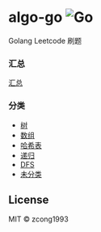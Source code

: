 # algo-go ![Go](https://github.com/zcong1993/algo-go/workflows/Go/badge.svg)

Golang Leetcode 刷题

### 汇总

[汇总](./all.md)

### 分类

- [树](./tree.md)
- [数组](./array.md)
- [哈希表](./hashtable.md)
- [递归](./recursion.md)
- [DFS](./dfs.md)
- [未分类](./normal.md)

## License

MIT &copy; zcong1993
